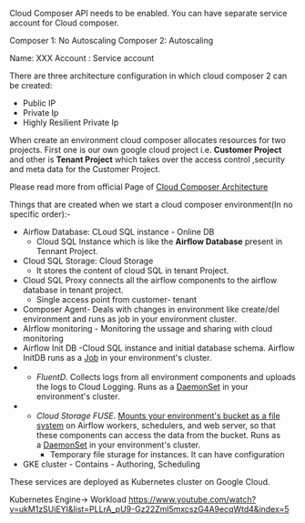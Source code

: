 
Cloud Composer API needs to be enabled.
You can have separate service account for Cloud composer.

Composer 1: No Autoscaling
Composer 2: Autoscaling 

Name: XXX
Account : Service account

There are three architecture configuration in which cloud composer 2 can be created:
* Public IP 
* Private Ip
* Highly Resilient Private Ip

When create an environment cloud composer allocates resources for two projects. First one is our own google cloud project i.e. **Customer Project** and other is **Tenant Project** which takes over the access control ,security and meta data for the Customer Project.

Please read more from official Page of [Cloud Composer Architecture](https://cloud.google.com/composer/docs/composer-2/environment-architecture)


Things that are created when we start a cloud composer environment(In no specific order):-
* Airflow Database: CLoud SQL instance - Online DB
	* Cloud SQL Instance  which is like the **Airflow Database** present in Tennant Project.
* Cloud SQL Storage: Cloud Storage
	* It stores the content of cloud SQL in tenant Project.
* Cloud SQL Proxy connects all the airflow components to the airflow database in tenant project.
	* Single access point from customer- tenant
* Composer Agent-  Deals with changes in environment like create/del environment and runs as job in your environment cluster.
* AIrflow monitoring - Monitoring the ussage and sharing with cloud monitoring
* Airflow Init DB -Cloud SQL instance and initial database schema. Airflow InitDB runs as a [Job](https://kubernetes.io/docs/concepts/workloads/controllers/job/) in your environment's cluster.
* - _FluentD_. Collects logs from all environment components and uploads the logs to Cloud Logging. Runs as a [DaemonSet](https://kubernetes.io/docs/concepts/workloads/controllers/daemonset/) in your environment's cluster.
* - _Cloud Storage FUSE_. [Mounts your environment's bucket as a file system](https://cloud.google.com/storage/docs/gcs-fuse) on Airflow workers, schedulers, and web server, so that these components can access the data from the bucket. Runs as a [DaemonSet](https://kubernetes.io/docs/concepts/workloads/controllers/daemonset/) in your environment's cluster.
	* Temporary file sturage  for instances. It can have configuration 
* GKE cluster - Contains - Authoring, Scheduling 


These services are deployed as Kubernetes cluster on Google Cloud.

Kubernetes Engine-> Workload
https://www.youtube.com/watch?v=ukM1zSUiEYI&list=PLLrA_pU9-Gz22Zml5mxcszG4A9ecqWtd4&index=5
